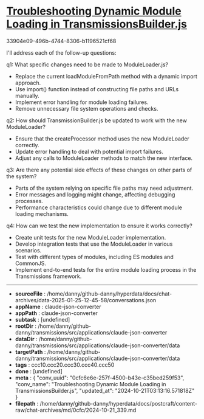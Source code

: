 # [Troubleshooting Dynamic Module Loading in TransmissionsBuilder.js](https://claude.ai/chat/0cfc6e6e-257f-4500-b43e-c35bed259f53)

33904e09-496b-4744-8306-b1196521cf68

 I'll address each of the follow-up questions:

q1: What specific changes need to be made to ModuleLoader.js?
- Replace the current loadModuleFromPath method with a dynamic import approach.
- Use import() function instead of constructing file paths and URLs manually.
- Implement error handling for module loading failures.
- Remove unnecessary file system operations and checks.

q2: How should TransmissionBuilder.js be updated to work with the new ModuleLoader?
- Ensure that the createProcessor method uses the new ModuleLoader correctly.
- Update error handling to deal with potential import failures.
- Adjust any calls to ModuleLoader methods to match the new interface.

q3: Are there any potential side effects of these changes on other parts of the system?
- Parts of the system relying on specific file paths may need adjustment.
- Error messages and logging might change, affecting debugging processes.
- Performance characteristics could change due to different module loading mechanisms.

q4: How can we test the new implementation to ensure it works correctly?
- Create unit tests for the new ModuleLoader implementation.
- Develop integration tests that use the ModuleLoader in various scenarios.
- Test with different types of modules, including ES modules and CommonJS.
- Implement end-to-end tests for the entire module loading process in the Transmissions framework.

---

* **sourceFile** : /home/danny/github-danny/hyperdata/docs/chat-archives/data-2025-01-25-12-45-58/conversations.json
* **appName** : claude-json-converter
* **appPath** : claude-json-converter
* **subtask** : [undefined]
* **rootDir** : /home/danny/github-danny/transmissions/src/applications/claude-json-converter
* **dataDir** : /home/danny/github-danny/transmissions/src/applications/claude-json-converter/data
* **targetPath** : /home/danny/github-danny/transmissions/src/applications/claude-json-converter/data
* **tags** : ccc10.ccc20.ccc30.ccc40.ccc50
* **done** : [undefined]
* **meta** : {
  "conv_uuid": "0cfc6e6e-257f-4500-b43e-c35bed259f53",
  "conv_name": "Troubleshooting Dynamic Module Loading in TransmissionsBuilder.js",
  "updated_at": "2024-10-21T03:13:16.571818Z"
}
* **filepath** : /home/danny/github-danny/hyperdata/docs/postcraft/content-raw/chat-archives/md/0cfc/2024-10-21_339.md